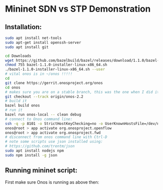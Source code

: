 Mininet SDN vs STP Demonstration
================================

Installation:
-------------

```bash
sudo apt install net-tools
sudo apt-get install openssh-server
sudo apt install git

cd Downloads
wget https://github.com/bazelbuild/bazel/releases/download/1.1.0/bazel-1.1.0-installer-linux-x86_64.sh
chmod 755 bazel-1.1.0-installer-linux-x86_64.sh 
./bazel-1.1.0-installer-linux-x86_64.sh --user
# vital onos is in ~/onos !!!!!
cd
git clone https://gerrit.onosproject.org/onos
cd onos
# makes sure you are on a stable branch, this was the one when I did it
git checkout --track origin/onos-2.2
# build it
bazel build onos
# run it
bazel run onos-local -- clean debug
# connect to Onos command line:
ssh -q -p 8101 -o StrictHostKeyChecking=no -o UserKnownHostsFile=/dev/null onos@127.0.0.1
onos@root > app activate org.onosproject.openflow
onos@root > app activate org.onosproject.fwd
# disconnect from onos command line with Ctrl-D
# note some scripts use json installed using:
# https://github.com/trentm/json
sudo apt install nodejs npm
sudo npm install -g json
```
Running mininet script:
--------
First make sure Onos is running as above then:

``` bash

```


